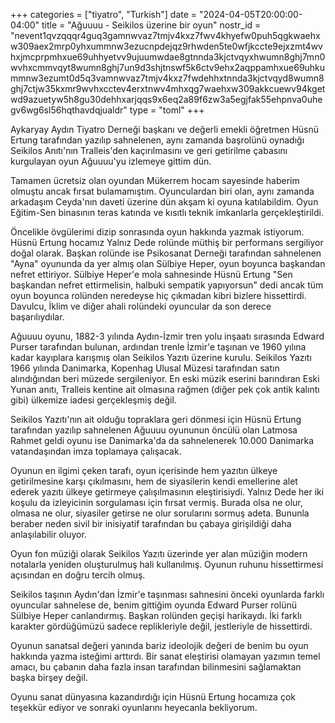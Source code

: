 +++
categories = ["tiyatro", "Turkish"]
date = "2024-04-05T20:00:00-04:00"
title = "Ağuuuu - Seikilos üzerine bir oyun"
nostr_id = "nevent1qvzqqqr4guq3gamnwvaz7tmjv4kxz7fwv4khyefw0puh5qgkwaehxw309aex2mrp0yhxummnw3ezucnpdejqz9rhwden5te0wfjkccte9ejxzmt4wvhxjmcprpmhxue69uhhyetvv9ujuumwdae8gtnnda3kjctvqyxhwumn8ghj7mn0wvhxcmmvqyt8wumn8ghj7un9d3shjtnswf5k6ctv9ehx2aqppamhxue69uhkummnw3ezumt0d5q3vamnwvaz7tmjv4kxz7fwdehhxtnnda3kjctvqyd8wumn8ghj7ctjw35kxmr9wvhxcctev4erxtnwv4mhxqg7waehxw309akkcuewv94kgetwd9azuetyw5h8gu30dehhxarjqqs9x6eq2a89f6zw3a5egjfak55ehpnva0uhegv6wg6sl56hqthavdqjualdr"
type = "toml"
+++

Aykaryay Aydın Tiyatro Derneği başkanı ve değerli emekli öğretmen Hüsnü Ertung tarafından yazılıp sahnelenen, aynı zamanda başrolünü oynadığı Seikilos Anıtı'nın Tralleis'den kaçırılmasını ve geri getirilme çabasını kurgulayan oyun Ağuuuu'yu izlemeye gittim dün.

Tamamen ücretsiz olan oyundan Mükerrem hocam sayesinde haberim olmuştu ancak fırsat bulamamıştım. Oyunculardan biri olan, aynı zamanda arkadaşım Ceyda'nın daveti üzerine dün akşam ki oyuna katılabildim. Oyun Eğitim-Sen binasının teras katında ve kısıtlı teknik imkanlarla gerçekleştirildi. 

Öncelikle övgülerimi dizip sonrasında oyun hakkında yazmak istiyorum. Hüsnü Ertung hocamız Yalnız Dede rolünde müthiş bir performans sergiliyor doğal olarak. Başkan rolünde ise Psikosanat Derneği tarafından sahnelenen "Ayna" oyununda da yer almış olan Sülbiye Heper, oyun boyunca başkandan nefret ettiriyor. Sülbiye Heper'e mola sahnesinde Hüsnü Ertung "Sen başkandan nefret ettirmelisin, halbuki sempatik yapıyorsun" dedi ancak tüm oyun boyunca rolünden neredeyse hiç çıkmadan kibri bizlere hissettirdi. Davulcu, İklim ve diğer ahali rolündeki oyuncular da son derece başarılıydılar. 

Ağuuuu oyunu, 1882-3 yılında Aydın-İzmir tren yolu inşaatı sırasında Edward Purser tarafından bulunan, ardından trenle İzmir'e taşınan ve 1960 yılına kadar kayıplara karışmış olan Seikilos Yazıtı üzerine kurulu. Seikilos Yazıtı 1966 yılında Danimarka, Kopenhag Ulusal Müzesi tarafından satın alındığından beri müzede sergileniyor. En eski müzik eserini barındıran Eski Yunan anıtı, Tralleis kentine ait olmasına rağmen (diğer pek çok antik kalıntı gibi) ülkemize iadesi gerçekleşmiş değil. 

Seikilos Yazıtı'nın ait olduğu topraklara geri dönmesi için Hüsnü Ertung tarafından yazılıp sahnelenen Ağuuuu oyununun öncülü olan Latmosa Rahmet geldi oyunu ise Danimarka'da da sahnelenerek 10.000 Danimarka vatandaşından imza toplamaya çalışacak. 

Oyunun en ilgimi çeken tarafı, oyun içerisinde hem yazıtın ülkeye getirilmesine karşı çıkılmasını, hem de siyasilerin kendi emellerine alet ederek yazıtı ülkeye getirmeye çalışılmasının eleştirisiydi. Yalnız Dede her iki koşulu da izleyicinin sorgulaması için fırsat vermiş. Burada olsa ne olur, olmasa ne olur, siyasiler getirse ne olur sorularını sormuş adeta. Bununla beraber neden sivil bir inisiyatif tarafından bu çabaya girişildiği daha anlaşılabilir oluyor. 

Oyun fon müziği olarak Seikilos Yazıtı üzerinde yer alan müziğin modern notalarla yeniden oluşturulmuş hali kullanılmış. Oyunun ruhunu hissettirmesi açısından en doğru tercih olmuş. 

Seikilos taşının Aydın'dan İzmir'e taşınması sahnesini önceki oyunlarda farklı oyuncular sahnelese de, benim gittiğim oyunda Edward Purser rolünü Sülbiye Heper canlandırmış. Başkan rolünden geçişi harikaydı. İki farklı karakter gördüğümüzü sadece replikleriyle değil, jestleriyle de hissettirdi. 

Oyunun sanatsal değeri yanında bariz ideolojik değeri de benim bu oyun hakkında yazma isteğimi arttırdı. Bir sanat eleştirisi olamayan yazımın temel amacı, bu çabanın daha fazla insan tarafından bilinmesini sağlamaktan başka birşey değil. 

Oyunu sanat dünyasına kazandırdığı için Hüsnü Ertung hocamıza çok teşekkür ediyor ve sonraki oyunlarını heyecanla bekliyorum.
